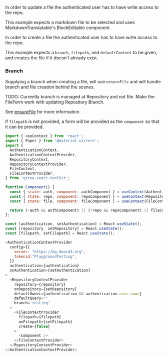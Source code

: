 In order to update a file the authenticated user has to have write access to the repo.

This example expects a markdown file to be selected and uses MarkdownTranslatable's BlockEditable component.

In order to create a file the authenticated user has to have write access to the repo.

This example expects a `branch`, `filepath`, and `defaultContent` to be given, and creates the file if it doesn't already exist.

### Branch

Supplying a branch when creating a file, will use `ensureFile` and will handle branch and file creation behind the scenes.

TODO: Currently branch is managed at Repository and not file. Make the FileForm work with updating Repository Branch.

See [ensureFile](/#/core%2Frepo%2Fcontents?id=section-ensure-content) for more information.

If `filepath` is not provided, a form will be provided as the `component` so that it can be provided.

```js
import { useContext } from 'react';
import { Paper } from '@material-ui/core';
import {
  AuthenticationContext,
  AuthenticationContextProvider,
  RepositoryContext,
  RepositoryContextProvider,
  FileContext,
  FileContextProvider,
} from 'gitea-react-toolkit';

function Component() {
  const { state: auth, component: authComponent } = useContext(AuthenticationContext);
  const { state: repo, component: repoComponent } = useContext(RepositoryContext);
  const { state: file, component: fileComponent } = useContext(FileContext);

  return (!auth && authComponent) || (!repo && repoComponent) || fileComponent;
};

const [authentication, setAuthentication] = React.useState();
const [repository, setRepository] = React.useState();
const [filepath, setFilepath] = React.useState();

<AuthenticationContextProvider
  config={{
    server: "https://bg.door43.org",
    tokenid:"PlaygroundTesting",
  }}
  authentication={authentication}
  onAuthentication={setAuthentication}
>
  <RepositoryContextProvider
    repository={repository}
    onRepository={setRepository}
    defaultOwner={authentication && authentication.user.name}
    defaultQuery=""
    branch='testing'
  >
    <FileContextProvider
      filepath={filepath}
      onFilepath={setFilepath}
      create={false}
    >
      <Component />
    </FileContextProvider>
  </RepositoryContextProvider>
</AuthenticationContextProvider>
```
